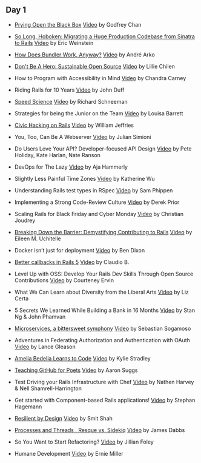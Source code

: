 ## Day 1

- [Prying Open the Black Box](https://speakerdeck.com/chancancode/prying-open-the-black-box) [Video](#)
  by Godfrey Chan

- [So Long, Hoboken: Migrating a Huge Production Codebase from Sinatra to Rails](https://speakerdeck.com/ericqweinstein/so-long-hoboken-migrating-from-sinatra-to-rails) [Video](#)
  by Eric Weinstein

- [How Does Bundler Work, Anyway?](https://speakerdeck.com/indirect/how-does-bundler-work-anyway) [Video](#)
  by André Arko

- [Don't Be A Hero: Sustainable Open Source](https://speakerdeck.com/lilliealbert/dont-be-a-hero-sustainable-open-source) [Video](https://www.youtube.com/watch?v=KpMC8z8r73g)
  by Lillie Chilen

- How to Program with Accessibility in Mind [Video](#)
  by Chandra Carney

- Riding Rails for 10 Years [Video](https://www.youtube.com/watch?v=R8UtOQbVmYo)
  by John Duff

- [Speed Science](https://speakerdeck.com/schneems/speed-science) [Video](#)
  by Richard Schneeman

- Strategies for being the Junior on the Team [Video](https://www.youtube.com/watch?v=SaNlfSeTWwI)
  by Louisa Barrett

- [Civic Hacking on Rails](http://www.slideshare.net/WilliamJeffries1/civic-hacking-on-rails) [Video](https://www.youtube.com/watch?v=BlFtNc76x9Q)
  by William Jeffries

- You, Too, Can Be A Webserver [Video](#)
  by Julian Simioni

- Do Users Love Your API? Developer-focused API Design [Video](https://www.youtube.com/watch?v=8p10bGFM9dg)
  by Pete Holiday, Kate Harlan, Nate Ranson

- DevOps for The Lazy [Video](https://www.youtube.com/watch?v=CVO_imNSw2o)
  by Aja Hammerly

- Slightly Less Painful Time Zones [Video](#)
  by Katherine Wu

- Understanding Rails test types in RSpec [Video](https://www.youtube.com/watch?v=SOi_1reKn8M)
  by Sam Phippen

- Implementing a Strong Code-Review Culture [Video](https://www.youtube.com/watch?v=PJjmw9TRB7s)
  by Derek Prior

- Scaling Rails for Black Friday and Cyber Monday [Video](#)
  by Christian Joudrey

- [Breaking Down the Barrier: Demystifying Contributing to Rails](https://speakerdeck.com/eileencodes/breaking-down-the-barrier-demystifying-contributing-to-rails) [Video](https://www.youtube.com/watch?v=7zoD6NZy6vY)
  by Eileen M. Uchitelle

- Docker isn’t just for deployment [Video](https://www.youtube.com/watch?v=NGcT0dGivoM)
  by Ben Dixon

- [Better callbacks in Rails 5](https://speakerdeck.com/claudiob/better-callbacks-in-rails-5) [Video](#)
  by Claudio B.

- Level Up with OSS: Develop Your Rails Dev Skills Through Open Source Contributions [Video](https://www.youtube.com/watch?v=QJpkRZn2p9k)
  by Courteney Ervin

- What We Can Learn about Diversity from the Liberal Arts [Video](#)
  by Liz Certa

- 5 Secrets We Learned While Building a Bank in 16 Months [Video](#)
  by Stan Ng & John Phamvan

- [Microservices, a bittersweet symphony](https://speakerdeck.com/sebasoga/microservices-a-bittersweet-symphony-railsconf-2015) [Video](https://www.youtube.com/watch?v=mU4BMf0wS7Q)
  by Sebastian Sogamoso

- Adventures in Federating Authorization and Authentication with OAuth [Video](#)
  by Lance Gleason

- [Amelia Bedelia Learns to Code](https://speakerdeck.com/kyfast/amelia-bedelia-learns-to-code) [Video](https://www.youtube.com/watch?v=bSbla50tqZE)
  by Kylie Stradley

- [Teaching GitHub for Poets](https://speakerdeck.com/ktheory/teaching-github-for-poets-railsconf-2015) [Video](#)
  by Aaron Suggs

- Test Driving your Rails Infrastructure with Chef [Video](#)
  by Nathen Harvey & Nell Shamrell-Harrington

- Get started with Component-based Rails applications! [Video](#)
  by Stephan Hagemann

- [Resilient by Design](https://speakerdeck.com/who828/resillent-by-design) [Video](https://www.youtube.com/watch?v=_yEz9-Vu8YM&feature=em-uploademail)
  by Smit Shah

- [Processes and Threads . Resque vs. Sidekiq](https://speakerdeck.com/jdabbs/processes-and-threads-resque-vs-sidekiq) [Video](#)
  by James Dabbs

- So You Want to Start Refactoring? [Video](https://www.youtube.com/watch?v=HFaXuMQTnOc)
  by Jillian Foley

- Humane Development [Video](https://www.youtube.com/watch?v=-ZLYxLjwNWo)
  by Ernie Miller
